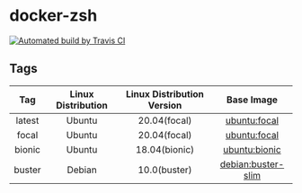 # docker-zsh

[![Automated build by Travis CI](https://travis-ci.com/poad/docker-zsh.svg?branch=master)](https://hub.docker.com/r/poad/docker-zsh)

## Tags

| Tag | Linux Distribution | Linux Distribution Version | Base Image |
|:---:|:---:|:---:|:---:|
| latest | Ubuntu | 20.04(focal) | [ubuntu:focal](https://hub.docker.com/_/ubuntu?tag=focal&tab=tags&name=focal) |
| focal | Ubuntu | 20.04(focal) | [ubuntu:focal](https://hub.docker.com/_/ubuntu?tag=focal&tab=tags&name=focal) |
| bionic | Ubuntu | 18.04(bionic) | [ubuntu:bionic](https://hub.docker.com/_/ubuntu?tag=bionic&tab=tags&name=bionic) |
| buster | Debian | 10.0(buster) | [debian:buster-slim](https://hub.docker.com/_/debian?tag=buster-slim&tab=tags&name=buster-slim) |
